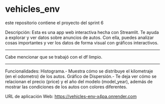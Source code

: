 # vehicles_env
este repositorio contiene el proyecto del sprint 6

Descripción:
Esta es una app web interactiva hecha con Streamlit. Te ayuda a explorar y ver datos sobre anuncios de autos. Con ella, puedes analizar cosas importantes y ver los datos de forma visual con gráficos interactivos.
*****************   *********************
Cabe mencionar que se trabajó con el df limpio.
*****************   *********************

Funcionalidades:
Histograma.- Muestra cómo se distribuye el kilometraje (en el odometro) de los autos.
Gráfico de Dispersión.- Te deja ver cómo se relacionan el precio (price) y el año del modelo (model_year), además de mostrar las condiciones de los autos con colores diferentes.

URL de aplicación Web:
https://vehicles-env-x4pa.onrender.com